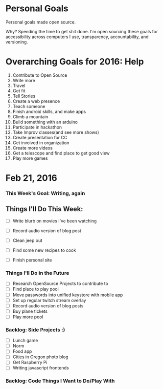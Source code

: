 Personal Goals
==============

Personal goals made open source.

Why? Spending the time to get shit done. I'm open sourcing these goals for accessibility across computers I use, transparency, accountability, and versioning.

# Overarching Goals for 2016: Help

1. Contribute to Open Source
2. Write more
3. Travel
4. Get fit
5. Tell Stories
6. Create a web presence
7. Teach someone
8. Finish android skills, and make apps
9. Climb a mountain
10. Build something with an arduino
11. Participate in hackathon
12. Take Improv classes(and see more shows)
13. Create presentation for CC
14. Get involved in organization
15. Create more videos
16. Get a telescope and find place to get good view
17. Play more games


# Feb 21, 2016

### This Week's Goal: Writing, again

## Things I'll Do This Week:
- [ ] Write blurb on movies I've been watching
- [ ] Record audio version of blog post
- [ ] Clean jeep out
- [ ] Find some new recipes to cook
- [ ] Finish personal site


### Things I'll Do in the Future
- [ ] Research OpenSource Projects to contribute to
- [ ] Find place to play pool
- [ ] Move passwords into unified keystore with mobile app
- [ ] Set up regular twitch stream overlay
- [ ] Record audio version of blog posts
- [ ] Buy plane tickets
- [ ] Play more pool

### Backlog: Side Projects :)
- [ ] Lunch game
- [ ] Norm
- [ ] Food app
- [ ] Cities in Oregon photo blog
- [ ] Get Raspberry Pi
- [ ] Writing javascript frontends

### Backlog: Code Things I Want to Do/Play With
